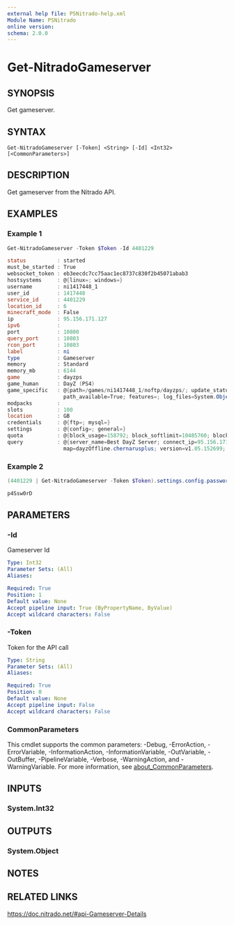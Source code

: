 ```yaml
---
external help file: PSNitrado-help.xml
Module Name: PSNitrado
online version:
schema: 2.0.0
---
```


# Get-NitradoGameserver

## SYNOPSIS
Get gameserver.

## SYNTAX

```
Get-NitradoGameserver [-Token] <String> [-Id] <Int32> [<CommonParameters>]
```

## DESCRIPTION
Get gameserver from the Nitrado API.

## EXAMPLES

### Example 1
```powershell
Get-NitradoGameserver -Token $Token -Id 4401229

status          : started
must_be_started : True
websocket_token : eb3eecdc7cc75aac1ec8737c830f2b45071abab3
hostsystems     : @{linux=; windows=}
username        : ni1417448_1
user_id         : 1417448
service_id      : 4401229
location_id     : 6
minecraft_mode  : False
ip              : 95.156.171.127
ipv6            :
port            : 10800
query_port      : 10803
rcon_port       : 10803
label           : ni
type            : Gameserver
memory          : Standard
memory_mb       : 6144
game            : dayzps
game_human      : DayZ (PS4)
game_specific   : @{path=/games/ni1417448_1/noftp/dayzps/; update_status=up_to_date; last_update=2019-11-07T16:30:30;
                  path_available=True; features=; log_files=System.Object[]; config_files=System.Object[]}
modpacks        :
slots           : 100
location        : GB
credentials     : @{ftp=; mysql=}
settings        : @{config=; general=}
quota           : @{block_usage=158792; block_softlimit=10485760; block_hardlimit=15728640; file_usage=412; file_softlimit=1200000; file_hardlimit=2000000}
query           : @{server_name=Best DayZ Server; connect_ip=95.156.171.127:10800;
                  map=dayzOffline.chernarusplus; version=v1.05.152699; player_current=27; player_max=50; players=System.Object[]}  
```

### Example 2
```powershell
(4401229 | Get-NitradoGameserver -Token $Token).settings.config.password

p4Ssw0rD
```

## PARAMETERS

### -Id
Gameserver Id

```yaml
Type: Int32
Parameter Sets: (All)
Aliases:

Required: True
Position: 1
Default value: None
Accept pipeline input: True (ByPropertyName, ByValue)
Accept wildcard characters: False
```

### -Token
Token for the API call

```yaml
Type: String
Parameter Sets: (All)
Aliases:

Required: True
Position: 0
Default value: None
Accept pipeline input: False
Accept wildcard characters: False
```

### CommonParameters
This cmdlet supports the common parameters: -Debug, -ErrorAction, -ErrorVariable, -InformationAction, -InformationVariable, -OutVariable, -OutBuffer, -PipelineVariable, -Verbose, -WarningAction, and -WarningVariable. For more information, see [about_CommonParameters](http://go.microsoft.com/fwlink/?LinkID=113216).

## INPUTS

### System.Int32

## OUTPUTS

### System.Object
## NOTES

## RELATED LINKS
https://doc.nitrado.net/#api-Gameserver-Details
